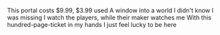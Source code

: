 ---
---
This portal costs $9.99, $3.99 used
A window into a world I didn't know I was missing
I watch the players, while their maker watches me
With this hundred-page-ticket in my hands
I just feel lucky to be here
